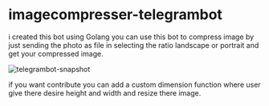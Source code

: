 # imagecompresser-telegrambot

i created this bot using Golang you can use this bot to compress image by just sending the photo as file in selecting the ratio landscape or portrait and get your compressed image.


![telegrambot-snapshot](https://user-images.githubusercontent.com/91962940/184597618-a5b295cd-c536-475b-b128-f3bdff01e972.jpg)


if you want contribute you can add a custom dimension function where user give there desire height and width and resize there image.
